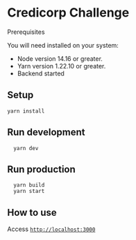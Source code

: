 # Credicorp Challenge

Prerequisites

You will need installed on your system:
  - Node version 14.16 or greater.
  - Yarn version 1.22.10 or greater.
  - Backend started


## Setup
```
yarn install
```
## Run development

```
  yarn dev
```

## Run production

```
  yarn build
  yarn start
```

## How to use

Access [`http://localhost:3000`](http://localhost:3000)